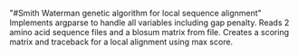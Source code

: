 
"#Smith Waterman genetic algorithm for local sequence alignment" 
Implements argparse to handle all variables including gap penalty.  Reads 2 amino acid sequence files
and a blosum matrix from file. 
Creates a scoring matrix and traceback for a local alignment using max score. 

